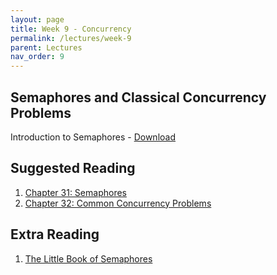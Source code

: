 ```yaml
---
layout: page
title: Week 9 - Concurrency
permalink: /lectures/week-9
parent: Lectures
nav_order: 9
---
```


## Semaphores and Classical Concurrency Problems

Introduction to Semaphores - [Download](https://karthikv1392.github.io/cs3301_osn/slides/OSN_L17.pdf)

## Suggested Reading

1. [Chapter 31: Semaphores](https://pages.cs.wisc.edu/~remzi/OSTEP/threads-sema.pdf)
2. [Chapter 32: Common Concurrency Problems](https://pages.cs.wisc.edu/~remzi/OSTEP/threads-bugs.pdf)

## Extra Reading

1. [The Little Book of Semaphores](https://greenteapress.com/semaphores/LittleBookOfSemaphores.pdf)